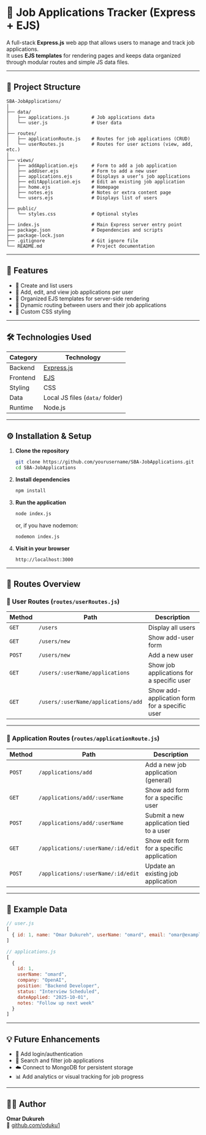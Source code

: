 # 🧾 Job Applications Tracker (Express + EJS)

A full-stack **Express.js** web app that allows users to manage and track job applications.  
It uses **EJS templates** for rendering pages and keeps data organized through modular routes and simple JS data files.

---

## 📂 Project Structure

```
SBA-JobApplications/
│
├── data/
│   ├── applications.js        # Job applications data
│   └── user.js                # User data
│
├── routes/
│   ├── applicationRoute.js    # Routes for job applications (CRUD)
│   └── userRoutes.js          # Routes for user actions (view, add, etc.)
│
├── views/
│   ├── addApplication.ejs     # Form to add a job application
│   ├── addUser.ejs            # Form to add a new user
│   ├── applications.ejs       # Displays a user’s job applications
│   ├── editApplication.ejs    # Edit an existing job application
│   ├── home.ejs               # Homepage
│   ├── notes.ejs              # Notes or extra content page
│   └── users.ejs              # Displays list of users
│
├── public/
│   └── styles.css             # Optional styles
│
├── index.js                   # Main Express server entry point
├── package.json               # Dependencies and scripts
├── package-lock.json
├── .gitignore                 # Git ignore file
└── README.md                  # Project documentation
```

---

## 🚀 Features

- 👤 Create and list users  
- 📝 Add, edit, and view job applications per user  
- 🧩 Organized EJS templates for server-side rendering  
- 🔗 Dynamic routing between users and their job applications  
- 🎨 Custom CSS styling  

---

## 🛠️ Technologies Used

| Category | Technology |
|-----------|-------------|
| Backend | [Express.js](https://expressjs.com/) |
| Frontend | [EJS](https://ejs.co/) |
| Styling | CSS |
| Data | Local JS files (`data/` folder) |
| Runtime | Node.js |

---

## ⚙️ Installation & Setup

1. **Clone the repository**
   ```bash
   git clone https://github.com/yourusername/SBA-JobApplications.git
   cd SBA-JobApplications
   ```

2. **Install dependencies**
   ```bash
   npm install
   ```

3. **Run the application**
   ```bash
   node index.js
   ```
   or, if you have nodemon:
   ```bash
   nodemon index.js
   ```

4. **Visit in your browser**
   ```
   http://localhost:3000
   ```

---

## 🧭 Routes Overview

### 👥 User Routes (`routes/userRoutes.js`)

| Method | Path | Description |
|---------|------|-------------|
| `GET` | `/users` | Display all users |
| `GET` | `/users/new` | Show add-user form |
| `POST` | `/users/new` | Add a new user |
| `GET` | `/users/:userName/applications` | Show job applications for a specific user |
| `GET` | `/users/:userName/applications/add` | Show add-application form for a specific user |

---

### 💼 Application Routes (`routes/applicationRoute.js`)

| Method | Path | Description |
|---------|------|-------------|
| `POST` | `/applications/add` | Add a new job application (general) |
| `GET` | `/applications/add/:userName` | Show add form for a specific user |
| `POST` | `/applications/add/:userName` | Submit a new application tied to a user |
| `GET` | `/applications/:userName/:id/edit` | Show edit form for a specific application |
| `POST` | `/applications/:userName/:id/edit` | Update an existing job application |

---

## 🧠 Example Data

```js
// user.js
[
  { id: 1, name: "Omar Dukureh", userName: "omard", email: "omar@example.com" }
]

// applications.js
[
  {
    id: 1,
    userName: "omard",
    company: "OpenAI",
    position: "Backend Developer",
    status: "Interview Scheduled",
    dateApplied: "2025-10-01",
    notes: "Follow up next week"
  }
]
```

---

## 💡 Future Enhancements

- 🔐 Add login/authentication  
- 🔎 Search and filter job applications  
- ☁️ Connect to MongoDB for persistent storage  
- 📊 Add analytics or visual tracking for job progress  

---

## 👨‍💻 Author

**Omar Dukureh**  
💼 [github.com/oduku1](https://github.com/oduku1)
